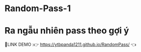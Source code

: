 # Random-Pass-1
# Ra ngẫu nhiên pass theo gợi ý 

📌LINK DEMO :👉 https://ytbpanda1211.github.io/RandomPass/ 👈
